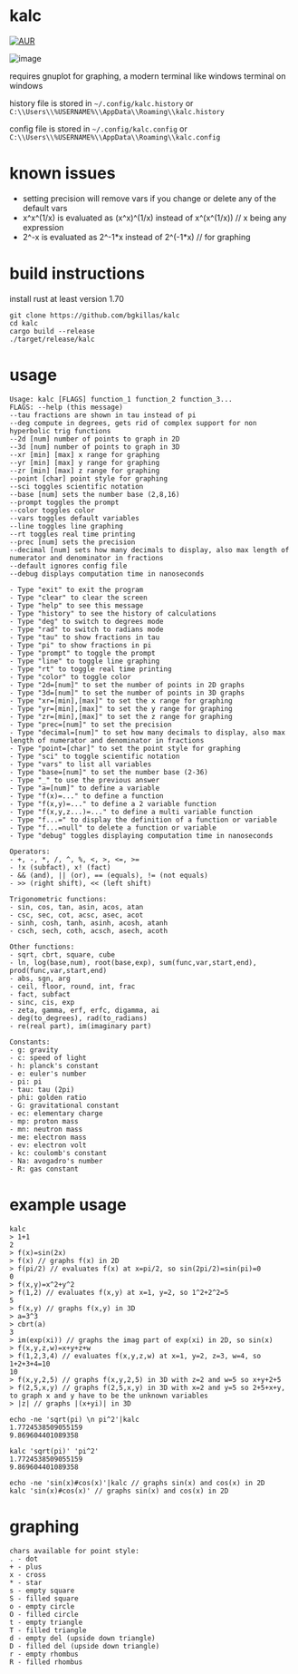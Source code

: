 # kalc
[![AUR](https://img.shields.io/aur/version/kalc.svg)](https://aur.archlinux.org/packages/kalc/)

![image](https://github.com/bgkillas/kalc/assets/55570525/d6b6775e-0080-409a-be0b-9aa4e3fae871)

requires gnuplot for graphing, a modern terminal like windows terminal on windows

history file is stored in ``~/.config/kalc.history`` or ``C:\\Users\\%USERNAME%\\AppData\\Roaming\\kalc.history``

config file is stored in ``~/.config/kalc.config`` or ``C:\\Users\\%USERNAME%\\AppData\\Roaming\\kalc.config``

# known issues
- setting precision will remove vars if you change or delete any of the default vars
- x^x^(1/x) is evaluated as (x^x)^(1/x) instead of x^(x^(1/x)) // x being any expression
- 2^-x is evaluated as 2^-1\*x instead of 2^(-1\*x) // for graphing

# build instructions
install rust at least version 1.70
```
git clone https://github.com/bgkillas/kalc
cd kalc
cargo build --release
./target/release/kalc
```

# usage
```
Usage: kalc [FLAGS] function_1 function_2 function_3...
FLAGS: --help (this message)
--tau fractions are shown in tau instead of pi
--deg compute in degrees, gets rid of complex support for non hyperbolic trig functions
--2d [num] number of points to graph in 2D
--3d [num] number of points to graph in 3D
--xr [min] [max] x range for graphing
--yr [min] [max] y range for graphing
--zr [min] [max] z range for graphing
--point [char] point style for graphing
--sci toggles scientific notation
--base [num] sets the number base (2,8,16)
--prompt toggles the prompt
--color toggles color
--vars toggles default variables
--line toggles line graphing
--rt toggles real time printing
--prec [num] sets the precision
--decimal [num] sets how many decimals to display, also max length of numerator and denominator in fractions
--default ignores config file
--debug displays computation time in nanoseconds

- Type "exit" to exit the program
- Type "clear" to clear the screen
- Type "help" to see this message
- Type "history" to see the history of calculations
- Type "deg" to switch to degrees mode
- Type "rad" to switch to radians mode
- Type "tau" to show fractions in tau
- Type "pi" to show fractions in pi
- Type "prompt" to toggle the prompt
- Type "line" to toggle line graphing
- Type "rt" to toggle real time printing
- Type "color" to toggle color
- Type "2d=[num]" to set the number of points in 2D graphs
- Type "3d=[num]" to set the number of points in 3D graphs
- Type "xr=[min],[max]" to set the x range for graphing
- Type "yr=[min],[max]" to set the y range for graphing
- Type "zr=[min],[max]" to set the z range for graphing
- Type "prec=[num]" to set the precision
- Type "decimal=[num]" to set how many decimals to display, also max length of numerator and denominator in fractions
- Type "point=[char]" to set the point style for graphing
- Type "sci" to toggle scientific notation
- Type "vars" to list all variables
- Type "base=[num]" to set the number base (2-36)
- Type "_" to use the previous answer
- Type "a=[num]" to define a variable
- Type "f(x)=..." to define a function
- Type "f(x,y)=..." to define a 2 variable function
- Type "f(x,y,z...)=..." to define a multi variable function
- Type "f...=" to display the definition of a function or variable
- Type "f...=null" to delete a function or variable
- Type "debug" toggles displaying computation time in nanoseconds

Operators:
- +, -, *, /, ^, %, <, >, <=, >=
- !x (subfact), x! (fact)
- && (and), || (or), == (equals), != (not equals)
- >> (right shift), << (left shift)

Trigonometric functions:
- sin, cos, tan, asin, acos, atan
- csc, sec, cot, acsc, asec, acot
- sinh, cosh, tanh, asinh, acosh, atanh
- csch, sech, coth, acsch, asech, acoth

Other functions:
- sqrt, cbrt, square, cube
- ln, log(base,num), root(base,exp), sum(func,var,start,end), prod(func,var,start,end)
- abs, sgn, arg
- ceil, floor, round, int, frac
- fact, subfact
- sinc, cis, exp
- zeta, gamma, erf, erfc, digamma, ai
- deg(to_degrees), rad(to_radians)
- re(real part), im(imaginary part)

Constants:
- g: gravity
- c: speed of light
- h: planck's constant
- e: euler's number
- pi: pi
- tau: tau (2pi)
- phi: golden ratio
- G: gravitational constant
- ec: elementary charge
- mp: proton mass
- mn: neutron mass
- me: electron mass
- ev: electron volt
- kc: coulomb's constant
- Na: avogadro's number
- R: gas constant
```
# example usage
```
kalc
> 1+1
2
> f(x)=sin(2x)
> f(x) // graphs f(x) in 2D
> f(pi/2) // evaluates f(x) at x=pi/2, so sin(2pi/2)=sin(pi)=0
0
> f(x,y)=x^2+y^2
> f(1,2) // evaluates f(x,y) at x=1, y=2, so 1^2+2^2=5
5
> f(x,y) // graphs f(x,y) in 3D
> a=3^3
> cbrt(a)
3
> im(exp(xi)) // graphs the imag part of exp(xi) in 2D, so sin(x)
> f(x,y,z,w)=x+y+z+w
> f(1,2,3,4) // evaluates f(x,y,z,w) at x=1, y=2, z=3, w=4, so 1+2+3+4=10
10
> f(x,y,2,5) // graphs f(x,y,2,5) in 3D with z=2 and w=5 so x+y+2+5
> f(2,5,x,y) // graphs f(2,5,x,y) in 3D with x=2 and y=5 so 2+5+x+y, to graph x and y have to be the unknown variables
> |z| // graphs |(x+yi)| in 3D
```
```
echo -ne 'sqrt(pi) \n pi^2'|kalc
1.7724538509055159
9.869604401089358

kalc 'sqrt(pi)' 'pi^2'
1.7724538509055159
9.869604401089358

echo -ne 'sin(x)#cos(x)'|kalc // graphs sin(x) and cos(x) in 2D
kalc 'sin(x)#cos(x)' // graphs sin(x) and cos(x) in 2D
```
# graphing
```
chars available for point style:
. - dot
+ - plus
x - cross
* - star
s - empty square
S - filled square
o - empty circle
O - filled circle
t - empty triangle
T - filled triangle
d - empty del (upside down triangle)
D - filled del (upside down triangle)
r - empty rhombus
R - filled rhombus
```